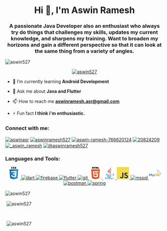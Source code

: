 <h1 align="center">Hi 👋, I'm Aswin Ramesh</h1>
<h3 align="center">A passionate Java Developer also an enthusiast who always try do things that challenges my skills, updates my current knowledge, and sharpens my training. Want to broaden my horizons and gain a different perspective so that it can look at the same thing from a variety of angles.</h3>

<p align="left"> <img src="https://komarev.com/ghpvc/?username=aswin527&label=Profile%20views&color=0e75b6&style=flat" alt="aswin527" /> </p>

<p align="center"> <a href="https://github.com/ryo-ma/github-profile-trophy"><img src="https://github-profile-trophy.vercel.app/?username=aswin527" alt="aswin527" /></a> </p>

- 🌱 I’m currently learning **Android Development**

- 💬 Ask me about **Java and Flutter**

- 📫 How to reach me **aswinramesh.asr@gmail.com**

- ⚡ Fun fact **I think i'm enthusiastic.**

<h3 align="left">Connect with me:</h3>
<p align="left">
<a href="https://dev.to/aswinasr" target="blank"><img align="center" src="https://raw.githubusercontent.com/rahuldkjain/github-profile-readme-generator/master/src/images/icons/Social/devto.svg" alt="aswinasr" height="30" width="40" /></a>
<a href="https://twitter.com/aswinramesh527" target="blank"><img align="center" src="https://raw.githubusercontent.com/rahuldkjain/github-profile-readme-generator/master/src/images/icons/Social/twitter.svg" alt="aswinramesh527" height="30" width="40" /></a>
<a href="https://linkedin.com/in/aswin-ramesh-766620124" target="blank"><img align="center" src="https://raw.githubusercontent.com/rahuldkjain/github-profile-readme-generator/master/src/images/icons/Social/linked-in-alt.svg" alt="aswin-ramesh-766620124" height="30" width="40" /></a>
<a href="https://stackoverflow.com/users/20824209" target="blank"><img align="center" src="https://raw.githubusercontent.com/rahuldkjain/github-profile-readme-generator/master/src/images/icons/Social/stack-overflow.svg" alt="20824209" height="30" width="40" /></a>
<a href="https://instagram.com/_aswin_ramesh" target="blank"><img align="center" src="https://raw.githubusercontent.com/rahuldkjain/github-profile-readme-generator/master/src/images/icons/Social/instagram.svg" alt="_aswin_ramesh" height="30" width="40" /></a>
<a href="https://medium.com/@aswinramesh527" target="blank"><img align="center" src="https://raw.githubusercontent.com/rahuldkjain/github-profile-readme-generator/master/src/images/icons/Social/medium.svg" alt="@aswinramesh527" height="30" width="40" /></a>
</p>

<h3 align="left">Languages and Tools:</h3>
<p align="center"> <a href="https://www.w3schools.com/css/" target="_blank" rel="noreferrer"> <img src="https://raw.githubusercontent.com/devicons/devicon/master/icons/css3/css3-original-wordmark.svg" alt="css3" width="40" height="40"/> </a> <a href="https://dart.dev" target="_blank" rel="noreferrer"> <img src="https://www.vectorlogo.zone/logos/dartlang/dartlang-icon.svg" alt="dart" width="40" height="40"/> </a> <a href="https://firebase.google.com/" target="_blank" rel="noreferrer"> <img src="https://www.vectorlogo.zone/logos/firebase/firebase-icon.svg" alt="firebase" width="40" height="40"/> </a> <a href="https://flutter.dev" target="_blank" rel="noreferrer"> <img src="https://www.vectorlogo.zone/logos/flutterio/flutterio-icon.svg" alt="flutter" width="40" height="40"/> </a> <a href="https://git-scm.com/" target="_blank" rel="noreferrer"> <img src="https://www.vectorlogo.zone/logos/git-scm/git-scm-icon.svg" alt="git" width="40" height="40"/> </a> <a href="https://www.w3.org/html/" target="_blank" rel="noreferrer"> <img src="https://raw.githubusercontent.com/devicons/devicon/master/icons/html5/html5-original-wordmark.svg" alt="html5" width="40" height="40"/> </a> <a href="https://www.java.com" target="_blank" rel="noreferrer"> <img src="https://raw.githubusercontent.com/devicons/devicon/master/icons/java/java-original.svg" alt="java" width="40" height="40"/> </a> <a href="https://developer.mozilla.org/en-US/docs/Web/JavaScript" target="_blank" rel="noreferrer"> <img src="https://raw.githubusercontent.com/devicons/devicon/master/icons/javascript/javascript-original.svg" alt="javascript" width="40" height="40"/> </a> <a href="https://www.microsoft.com/en-us/sql-server" target="_blank" rel="noreferrer"> <img src="https://www.svgrepo.com/show/303229/microsoft-sql-server-logo.svg" alt="mssql" width="40" height="40"/> </a> <a href="https://www.mysql.com/" target="_blank" rel="noreferrer"> <img src="https://raw.githubusercontent.com/devicons/devicon/master/icons/mysql/mysql-original-wordmark.svg" alt="mysql" width="40" height="40"/> </a> <a href="https://postman.com" target="_blank" rel="noreferrer"> <img src="https://www.vectorlogo.zone/logos/getpostman/getpostman-icon.svg" alt="postman" width="40" height="40"/> </a> <a href="https://spring.io/" target="_blank" rel="noreferrer"> <img src="https://www.vectorlogo.zone/logos/springio/springio-icon.svg" alt="spring" width="40" height="40"/> </a> </p>

<p><img align="center" src="https://github-readme-stats.vercel.app/api/top-langs?username=aswin527&show_icons=true&locale=en&layout=compact" alt="aswin527" /></p>
<p>&nbsp;<img align="center" src="https://github-readme-streak-stats.herokuapp.com/?user=Aswin527" alt="aswin527" /></p></br>
<p>&nbsp;<img align="center" src="https://github-readme-stats.vercel.app/api?username=aswin527&show_icons=true&locale=en" alt="aswin527" /></p>

